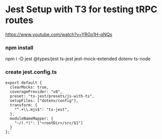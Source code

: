 # Jest Setup with T3 for testing tRPC routes

https://www.youtube.com/watch?v=YRGo1H-qNQs

### npm install

npm i -D jest @types/jest ts-jest jest-mock-extended dotenv ts-node

### create jest.config.ts

```
export default {
  clearMocks: true,
  coverageProvider: "v8",
  preset: "ts-jest/presets/js-with-ts",
  setupFiles: ["dotenv/config"],
  transform: {
    "^.+\\.mjs$": "ts-jest",
  },
  moduleNameMapper: {
    "~/(.*)": ["<rootDir>/src/$1"]
  }
};
```
